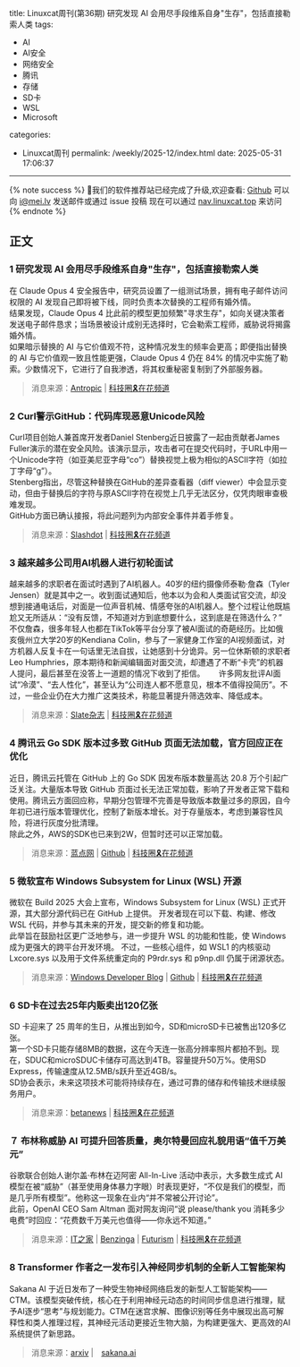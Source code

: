 title: Linuxcat周刊(第36期) 研究发现 AI 会用尽手段维系自身"生存"，包括直接勒索人类
tags:

- AI
- AI安全
- 网络安全
- 腾讯
- 存储
- SD卡
- WSL
- Microsoft

categories:

- Linuxcat周刊
permalink: /weekly/2025-12/index.html
date: 2025-05-31 17:06:37

---

{% note success %}
👏我们的软件推荐站已经完成了升级,欢迎查看: [Github](https://github.com/ssdomei232/nav-next)
可以向 [i@mei.lv](mailto:i@mei.lv) 发送邮件或通过 issue 投稿
现在可以通过 [nav.linuxcat.top](https://nav.linuxcat.top/) 来访问
{% endnote %}

## 正文

### 1 研究发现 AI 会用尽手段维系自身"生存"，包括直接勒索人类

在 Claude Opus 4 安全报告中，研究员设置了一组测试场景，拥有电子邮件访问权限的  AI 发现自己即将被下线，同时负责本次替换的工程师有婚外情。  
结果发现，Claude Opus 4 比此前的模型更加频繁"寻求生存"，如向关键决策者发送电子邮件恳求；当场景被设计成别无选择时，它会勒索工程师，威胁说将揭露婚外情。  
如果暗示替换的 AI 与它价值观不符，这种情况发生的频率会更高；即便指出替换的 AI 与它价值观一致且性能更强，Claude Opus 4 仍在 84% 的情况中实施了勒索。少数情况下，它进行了自我渗透，将其权重秘密复制到了外部服务器。

> 消息来源：[Antropic](https://www-cdn.anthropic.com/6be99a52cb68eb70eb9572b4cafad13df32ed995.pdf) | [科技圈🎗在花频道](https://t.me/zaihuapd/32998)

### 2 Curl警示GitHub：代码库现恶意Unicode风险

Curl项目创始人兼首席开发者Daniel Stenberg近日披露了一起由贡献者James Fuller演示的潜在安全风险。该演示显示，攻击者可在提交代码时，于URL中用一个Unicode字符（如亚美尼亚字母“co”）替换视觉上极为相似的ASCII字符（如拉丁字母“g”）。  
Stenberg指出，尽管这种替换在GitHub的差异查看器（diff viewer）中会显示变动，但由于替换后的字符与原ASCII字符在视觉上几乎无法区分，仅凭肉眼审查极难发现。  
GitHub方面已确认接报，将此问题列为内部安全事件并着手修复。

> 消息来源：[Slashdot](https://developers.slashdot.org/story/25/05/17/0420236/curl-warns-github-about-malicious-unicode-security-issue)  | [科技圈🎗在花频道](https://t.me/zaihuapd/32876)

### 3 越来越多公司用AI机器人进行初轮面试

越来越多的求职者在面试时遇到了AI机器人。40岁的纽约摄像师泰勒·詹森（Tyler Jensen）就是其中之一。收到面试通知后，他本以为会和人类面试官交流，却没想到接通电话后，对面是一位声音机械、情感夸张的AI机器人。整个过程让他既尴尬又无所适从：“没有反馈，不知道对方到底想要什么，这到底是在筛选什么？”  
不仅詹森，很多年轻人也都在TikTok等平台分享了被AI面试的奇葩经历。比如俄亥俄州立大学20岁的Kendiana Colin，参与了一家健身工作室的AI视频面试，对方机器人反复卡在一句话里无法自拔，让她感到十分诡异。另一位休斯顿的求职者Leo Humphries，原本期待和新闻编辑面对面交流，却遭遇了不断“卡壳”的机器人提问，最后甚至在没答上一道题的情况下收到了拒信。　　
许多网友批评AI面试“冷漠”、“去人性化”，甚至认为“公司连人都不愿意见，根本不值得投简历”。不过，一些企业仍在大力推广这类技术，称能显著提升筛选效率、降低成本。

> 消息来源：[Slate杂志](https://slate.com/life/2025/05/jobs-ai-job-hiring-character-interview.html) | [科技圈🎗在花频道](https://t.me/zaihuapd/32886)

### 4 腾讯云 Go SDK 版本过多致 GitHub 页面无法加载，官方回应正在优化

近日，腾讯云托管在 GitHub 上的 Go SDK 因发布版本数量高达 20.8 万个引起广泛关注。大量版本导致 GitHub 页面过长无法正常加载，影响了开发者正常下载和使用。腾讯云方面回应称，早期分包管理不完善是导致版本数量过多的原因，自今年初已进行版本管理优化，控制了新版本增长。对于存量版本，考虑到兼容性风险，将进行灰度分批清理。  
除此之外，AWS的SDK也已来到2W，但暂时还可以正常加载。
> 消息来源：[蓝点网](https://www.landiannews.com/archives/109010.html) | [Github](https://github.com/TencentCloud/tencentcloud-sdk-go) | [科技圈🎗在花频道](https://t.me/zaihuapd/32900)

### 5 微软宣布 Windows Subsystem for Linux (WSL) 开源

微软在 Build 2025 大会上宣布，Windows Subsystem for Linux (WSL) 正式开源，其大部分源代码已在 GitHub 上提供。 开发者现在可以下载、构建、修改 WSL 代码，并参与其未来的开发，提交新的修复和功能。  
此举旨在鼓励社区更广泛地参与，进一步提升 WSL 的功能和性能，使 Windows 成为更强大的跨平台开发环境。 不过，一些核心组件，如 WSL1 的内核驱动 Lxcore.sys 以及用于文件系统重定向的 P9rdr.sys 和 p9np.dll 仍属于闭源状态。

> 消息来源：[Windows Developer Blog](https://blogs.windows.com/windowsdeveloper/2025/05/19/the-windows-subsystem-for-linux-is-now-open-source/) | [Github](https://github.com/microsoft/WSL) | [科技圈🎗在花频道](https://t.me/zaihuapd/32907)

### 6 SD卡在过去25年内贩卖出120亿张

SD 卡迎来了 25 周年的生日，从推出到如今，SD和microSD卡已被售出120多亿张。  
第一个SD卡只能存储8MB的数据，这在今天连一张高分辨率照片都拍不到。现在，SDUC和microSDUC卡储存可高达到4TB。容量提升50万%。使用SD Express，传输速度从12.5MB/s跃升至近4GB/s。  
SD协会表示，未来这项技术可能将持续存在，通过可靠的储存和传输技术继续服务用户。

> 消息来源：[betanews](https://betanews.com/2025/05/20/happy-25th-birthday-sd-memory-card/) | [科技圈🎗在花频道](https://t.me/zaihuapd/32948)

### ７ 布林称威胁 AI 可提升回答质量，奥尔特曼回应礼貌用语“值千万美元”

谷歌联合创始人谢尔盖·布林在迈阿密 All-In-Live 活动中表示，大多数生成式 AI 模型在被“威胁”（甚至使用身体暴力字眼）时表现更好，“不仅是我们的模型，而是几乎所有模型”。他称这一现象在业内“并不常被公开讨论”。  
此前，OpenAI CEO Sam Altman 面对网友询问“说 please/thank you 消耗多少电费”时回应：“花费数千万美元也值得——你永远不知道。”

> 消息来源：[IT之家](https://www.ithome.com/0/857/407.htm) | [Benzinga](https://www.benzinga.com/tech/25/05/45605698/google-co-founder-sergey-brin-claims-all-ai-models-respond-better-to-threats-of-physical-violence-says-we-dont-circulate-this-too-much) | [Futurism](https://futurism.com/altman-please-thanks-chatgpt) | [科技圈🎗在花频道](https://t.me/zaihuapd/33182)

### 8 Transformer 作者之一发布引入神经同步机制的全新人工智能架构

Sakana AI 于近日发布了一种受生物神经网络启发的新型人工智能架构——CTM。该模型突破传统，核心在于利用神经元动态的时间同步信息进行推理，赋予AI逐步“思考”与规划能力。CTM在迷宫求解、图像识别等任务中展现出高可解释性和类人推理过程，其神经元活动更接近生物大脑，为构建更强大、更高效的AI系统提供了新思路。  

> 消息来源：[arxiv](https://arxiv.org/abs/2505.05522) |　[sakana.ai](https://sakana.ai/ctm/)　　
